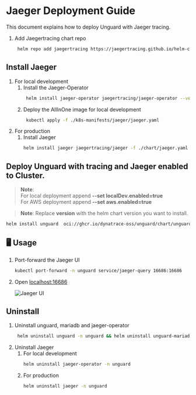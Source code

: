 # Jaeger Deployment Guide

This document explains how to deploy Unguard with Jaeger tracing.

1. Add Jaegertracing chart repo
   ```sh
    helm repo add jaegertracing https://jaegertracing.github.io/helm-charts
   ```

## Install Jaeger

1. For local development
    1. Install the Jaeger-Operator
       ```sh
        helm install jaeger-operator jaegertracing/jaeger-operator --version 2.22.0 --wait --namespace unguard --create-namespace
       ```
    2. Deploy the AllInOne image for local development
       ```sh
        kubectl apply -f ./k8s-manifests/jaeger/jaeger.yaml
       ```
2. For production
    1. Install Jaeger
        ```sh
        helm install jaeger jaegertracing/jaeger -f ./chart/jaeger.yaml --wait --namespace unguard --create-namespace
        ```

## Deploy Unguard with tracing and Jaeger enabled to Cluster.

> **Note**:\
> For local deployment append **--set localDev.enabled=true**\
> For AWS deployment append **--set aws.enabled=true**

> **Note**: Replace __version__ with the helm chart version you want to install.

```sh
helm install unguard  oci://ghcr.io/dynatrace-oss/unguard/chart/unguard --version 0.8.0 --wait --namespace unguard --create-namespace  --set jaeger.enabled=true -f ./chart/tracing.yaml --set [localDev.enabled=true|aws.enabled=true]
```

## 🖥️ Usage

1. Port-forward the Jaeger UI

    ```sh
    kubectl port-forward -n unguard service/jaeger-query 16686:16686
    ```

2. Open [localhost:16686](http://localhost:16686)

   ![Jaeger UI](../images/jaeger-ui.png)

## Uninstall

1. Uninstall unguard, mariadb and jaeger-operator
   ```sh
    helm uninstall unguard -n unguard && helm uninstall unguard-mariadb -n unguard
   ```
2. Uninstall Jaeger
    1. For local development
        ```sh
        helm uninstall jaeger-operator -n unguard
        ```
    2. For production
        ```sh
        helm uninstall jaeger -n unguard
        ```
